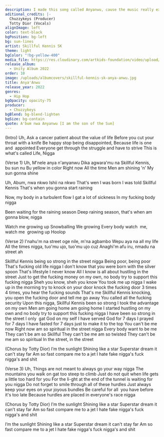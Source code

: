 ```yaml
---
description: I made this song called Anyanwu, cause the music really expresses how I feel inside, and also who I am. The song made us to know that it aint a must that you gonna come out from a wealthy family. Anywhere you come from, what matters is who you are. I believe with my song, people will pick up courage and motivations to do something without fear or favors. Asking help from family or elsewhere, just believe you can do it yourself only.
aditional_credits: |-
  Chuzzykeys (Producer)
  Totty Dior (Vocals)
alignImage: left
color: text-black
bgPosition: bg-left
bg: sun-lines
artist: Skillful Kennis SK
theme: light
bgColor: "!bg-yellow-400"
media_file: https://res.cloudinary.com/artkids-foundation/video/upload/v1665779485/10._Skillful_Kennis_SK_-_Anya-Anwu_b1a5d2.mp3
release_album:
  - Unity Album 2022
order: 10
image: /uploads/albumcovers/skillful-kennis-sk-anya-anwu.jpg
title: Anya'Anwu
release_year: 2022
genres:
  - Hip Hop
bgOpacity: opacity-75
producer:
  - Chuzzykeys
bgBlend: bg-blend-lighten
bgSize: bg-contain
quote: A'bum nwa Anyanwu [I am the son of the Sun]
---
```


(Intro)
Uh, Ask a cancer patient about the value of life
Before you cut your throat with a knife
Be happy stop being disappointed, Because life is one and  appointed Everyone get through the struggle and have to strive
This is what's called Life, Nigga

(Verse 1)
Uh, M'nele anya n'anyanwu
Dika agwara'mu na
Skillful Kennis, bu sun nu
Bu yellow in color
Right now
All the time
Men am shining 'n'
My sun gonna shine

Uh, Abum, nwa nkwo
Ishii na nkwo
That's wen I was born
I was told Skillful Kennis
That's when you gonna start raining

Now, my body in a turbulent flow
I gat a lot of sickness
In my fucking body nigga

Been waiting for the raining season
Deep raining season, that's when am gonna blow, nigga

Watch me growing up
Snowballing
We growing
Every body watch  me, watch me  growing up
Hoolop

(Verse 2)
I'nahu'm na street oge nile, m'na agbambo
Wepu aya na all my life
All the times nigga, tuo'mu ujo, tuo'mu ujo cuz
Anaghi'm afu iru, nmadu na street ah

Skillful Kennis being so strong in the street nigga
Being poor, being poor
That's fucking old life nigga
I don't know that
you were born with the silver spoon
That's lifestyle I never know
All I know is all about hustling in the street
Just to get the fucking money on my own, no body try to support this fucking nigga
Sheh you know, sheh you know
You took me up nigga
I wake up in the morning try to knock on your door
knock the fucking door
3 times 4 times, you hear the fucking sounds
That's me Skillful Kennis knocking, you open the fucking door and tell me go away
You called all the fucking security Upon this nigga,
Skillful Kennis been so strong
I took the advantage on my own
Men am going home am going home
I started hustling on my own and no body try to support this fucking nigga
I have been so strong in the street
I only  gat God on my self
I have served God for 7 days
I prayed for 7 days
I have fasted for 7 days just to make it to the top
You can't be me now
Right now am so spiritual in the street nigga
Every body want to be me
They can't be am so Skillful
They can't be me am so twisted
They can't be me am so spiritual
In the street, in the street

(Chorus by Totty Dior)
I’m the sunlight
Shining like a star
Superstar dream it can't stay far
Am so fast compare me to a jet
I hate fake nigga's fuck nigga's and shit

(Verse 3)
Uh, Things are not meant to always go your way nigga
The mountains you walk on gat too steep to climb
Just do not quit when life gets a little too hard for you
For the li-ght at the end of the tunnel is waiting for you nigga
Do not forget to smile through all of these hurdles
Just always keep your eyes on your joyous bundles
Be careful for all  you have before it's too late
Because hurdles are placed in everyone's race nigga

(Chorus by Totty Dior)
I’m the sunlight
Shining like a star
Superstar dream it can't stay far
Am so fast compare me to a jet
I hate fake nigga's fuck nigga's and shit

I’m the sunlight
Shining like a star
Superstar dream it can't stay far
Am so fast compare me to a jet
I hate fake nigga's fuck nigga's and shit